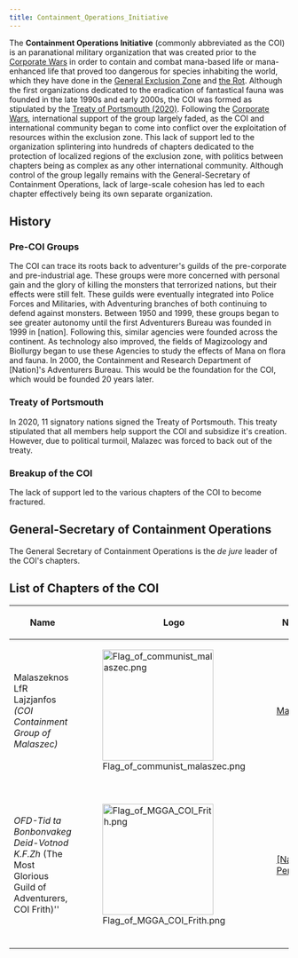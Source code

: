 ```yaml
---
title: Containment_Operations_Initiative
---
```

The **Containment Operations Initiative** (commonly abbreviated as the
COI) is an paranational military organization that was created prior to
the [Corporate Wars](Corporate_Wars "wikilink") in order to contain and
combat mana-based life or mana-enhanced life that proved too dangerous
for species inhabiting the world, which they have done in the [General
Exclusion Zone](General_Exclusion_Zone "wikilink") and [the
Rot](The_Rot "wikilink"). Although the first organizations dedicated to
the eradication of fantastical fauna was founded in the late 1990s and
early 2000s, the COI was formed as stipulated by the [Treaty of
Portsmouth (2020)](Treaty_of_Portsmouth_(2020) "wikilink"). Following
the [Corporate Wars](Corporate_Wars "wikilink"), international support
of the group largely faded, as the COI and international community began
to come into conflict over the exploitation of resources within the
exclusion zone. This lack of support led to the organization splintering
into hundreds of chapters dedicated to the protection of localized
regions of the exclusion zone, with politics between chapters being as
complex as any other international community. Although control of the
group legally remains with the General-Secretary of Containment
Operations, lack of large-scale cohesion has led to each chapter
effectively being its own separate organization.

## History

### Pre-COI Groups

The COI can trace its roots back to adventurer's guilds of the
pre-corporate and pre-industrial age. These groups were more concerned
with personal gain and the glory of killing the monsters that terrorized
nations, but their effects were still felt. These guilds were eventually
integrated into Police Forces and Militaries, with Adventuring branches
of both continuing to defend against monsters. Between 1950 and 1999,
these groups began to see greater autonomy until the first Adventurers
Bureau was founded in 1999 in \[nation\]. Following this, similar
agencies were founded across the continent. As technology also improved,
the fields of Magizoology and Biollurgy began to use these Agencies to
study the effects of Mana on flora and fauna. In 2000, the Containment
and Research Department of \[Nation\]'s Adventurers Bureau. This would
be the foundation for the COI, which would be founded 20 years later.

### Treaty of Portsmouth

In 2020, 11 signatory nations signed the Treaty of Portsmouth. This
treaty stipulated that all members help support the COI and subsidize
it's creation. However, due to political turmoil, Malazec was forced to
back out of the treaty.

### Breakup of the COI

The lack of support led to the various chapters of the COI to become
fractured.

## General-Secretary of Containment Operations

The General Secretary of Containment Operations is the *de jure* leader
of the COI's chapters.

## List of Chapters of the COI

<table>
<thead>
<tr class="header">
<th><p>Name</p></th>
<th><p>Logo</p></th>
<th><p>Nation</p></th>
<th><p>Status</p></th>
<th><p>Notes</p></th>
</tr>
</thead>
<tbody>
<tr class="odd">
<td><p>Malaszeknos LfR Lajzjanfos <em>(COI Containment Group of
Malaszec)</em></p></td>
<td><figure>
<img src="Flag_of_communist_malaszec.png"
title="Flag_of_communist_malaszec.png" width="200" />
<figcaption>Flag_of_communist_malaszec.png</figcaption>
</figure></td>
<td><p><a href="Malaszec" title="wikilink">Malaszec</a></p></td>
<td><p>Dissolved</p></td>
<td></td>
</tr>
<tr class="even">
<td><p><em>OFD-Tid ta Bonbonvakeg Deid-Votnod K.F.Zh</em> (The Most
Glorious Guild of Adventurers, COI Frith)''</p></td>
<td><figure>
<img src="Flag_of_MGGA_COI_Frith.png" title="Flag_of_MGGA_COI_Frith.png"
width="200" />
<figcaption>Flag_of_MGGA_COI_Frith.png</figcaption>
</figure></td>
<td><p><a href="Name_Pending" title="wikilink">[Name
Pending</a>]</p></td>
<td><p>Dissolved</p></td>
<td><p>The Frith was effectively ended following the Corporate Wars, but
was never dissolved in an official capacity.</p></td>
</tr>
</tbody>
</table>